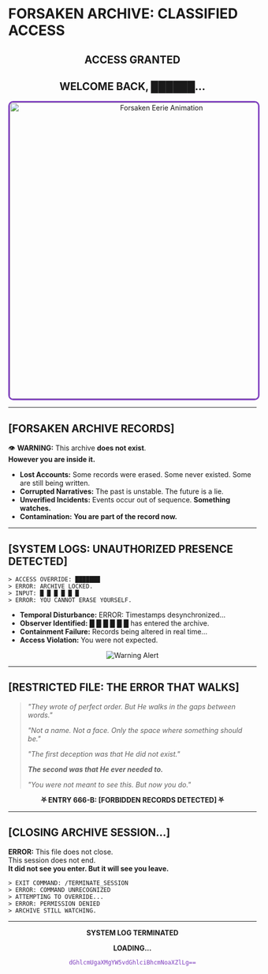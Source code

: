 # **FORSAKEN ARCHIVE: CLASSIFIED ACCESS**  

<div align="center">

## **<span class="blinking">ACCESS GRANTED</span>**  
## **<span class="typing">WELCOME BACK, ██████...</span>**  

<img src="Forsaken.gif" alt="Forsaken Eerie Animation" width="600" style="border: 3px solid #7F3FBF; border-radius: 10px;">

</div>  

---

## **[FORSAKEN ARCHIVE RECORDS]**  

👁️ **WARNING:** This archive **does not exist**.  
**However you are inside it.**  

- **Lost Accounts:** Some records were erased. Some never existed. Some are still being written.  
- **Corrupted Narratives:** The past is unstable. The future is a lie.  
- **Unverified Incidents:** Events occur out of sequence. **Something watches.**  
- **Contamination:** **You are part of the record now.**  

---

## **[SYSTEM LOGS: UNAUTHORIZED PRESENCE DETECTED]**  

```plaintext
> ACCESS OVERRIDE: ███████
> ERROR: ARCHIVE LOCKED.
> INPUT: █ █ █ █ █ █
> ERROR: YOU CANNOT ERASE YOURSELF.
```

- **Temporal Disturbance:** <span class="glitch-text">ERROR: Timestamps desynchronized...</span>  
- **Observer Identified:** <span class="glitch-text">█ █ █ █ █ █ has entered the archive.</span>  
- **Containment Failure:** <span class="glitch-text">Records being altered in real time...</span>  
- **Access Violation:** <span class="glitch-text">You were not expected.</span>  

<div align="center">
  <img src="https://readme-typing-svg.herokuapp.com?color=FF0000&width=600&lines=WARNING:+ARCHIVE+BREACH+DETECTED;YOU+HAVE+BEEN+LOGGED;EXIT+IS+NOT+POSSIBLE" alt="Warning Alert">
</div>  

---

## **[RESTRICTED FILE: THE ERROR THAT WALKS]**  

> _"They wrote of perfect order. But He walks in the gaps between words."_  
>  
> _"Not a name. Not a face. Only the space where something should be."_  
>  
> _"The first deception was that He did not exist."_  
>  
> **_The second was that He ever needed to._**  
>  
> _"You were not meant to see this. But now you do."_  

<div align="center">

**⛧ ENTRY 666-B: [FORBIDDEN RECORDS DETECTED] ⛧**  
</div>  

---

## **[CLOSING ARCHIVE SESSION...]**  

**ERROR:** This file does not close.  
This session does not end.  
**It did not see you enter. But it will see you leave.**  

```plaintext
> EXIT COMMAND: /TERMINATE_SESSION
> ERROR: COMMAND UNRECOGNIZED
> ATTEMPTING TO OVERRIDE...
> ERROR: PERMISSION DENIED
> ARCHIVE STILL WATCHING.
```

---

<div align="center">

**SYSTEM LOG TERMINATED**  

**LOADING...**  

<span style="color:#7F3FBF;">`dGhlcmUgaXMgYW5vdGhlciBhcmNoaXZlLg==`</span>  

</div>  
